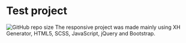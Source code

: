 # Test project
![GitHub repo size](https://img.shields.io/github/repo-size/anmk/test-project?style=plastic)
The responsive project was made mainly using XH Generator, HTML5, SCSS, JavaScript, jQuery and Bootstrap.
